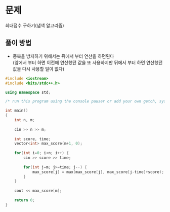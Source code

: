 # 문제
최대점수 구하기(냅색 알고리즘)
## 풀이 방법
- 중복을 방지하기 위해서는 뒤에서 부터 연산을 하면된다\
(앞에서 부터 하면 이전에 연산했던 값을 또 사용하지만 뒤에서 부터 하면 연산했던 값을 다시 사용할 일이 없다)

```c++
#include <iostream>
#include <bits/stdc++.h>

using namespace std; 

/* run this program using the console pauser or add your own getch, system("pause") or input loop */

int main()
{
	int n, m;
	
	cin >> n >> m;
	
	int score, time;
	vector<int> max_score(m+1, 0);
	
	for(int i=0; i<n; i++) {
		cin >> score >> time;
		
		for(int j=m; j>=time; j--) {
			max_score[j] = max(max_score[j], max_score[j-time]+score);
		}
	}
	
	cout << max_score[m];
	
	return 0;	
}
```
